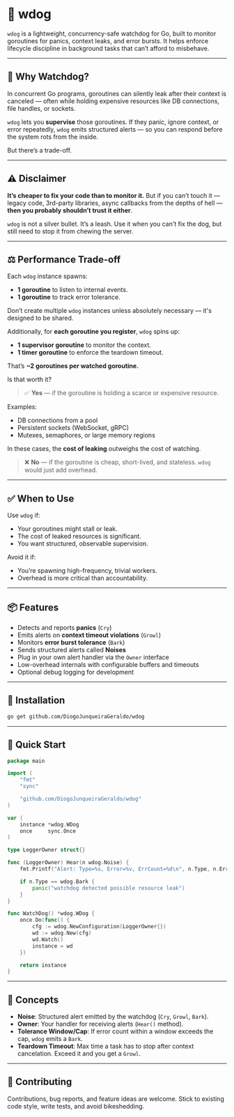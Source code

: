 # 🐶 wdog

`wdog` is a lightweight, concurrency-safe watchdog for Go, built to monitor goroutines for panics, context leaks, and error bursts. It helps enforce lifecycle discipline in background tasks that can’t afford to misbehave.

---

## 🧠 Why Watchdog?

In concurrent Go programs, goroutines can silently leak after their context is canceled — often while holding expensive resources like DB connections, file handles, or sockets.

`wdog` lets you **supervise** those goroutines. If they panic, ignore context, or error repeatedly, `wdog` emits structured alerts — so you can respond before the system rots from the inside.

But there’s a trade-off.

---

## ⚠️ Disclaimer

**It’s cheaper to fix your code than to monitor it.**
But if you can’t touch it — legacy code, 3rd-party libraries, async callbacks from the depths of hell — **then you probably shouldn’t trust it either**.

`wdog` is not a silver bullet. It’s a leash.
Use it when you can't fix the dog, but still need to stop it from chewing the server.

---

## ⚖️ Performance Trade-off

Each `wdog` instance spawns:

* **1 goroutine** to listen to internal events.
* **1 goroutine** to track error tolerance.

Don’t create multiple `wdog` instances unless absolutely necessary — it's designed to be shared.

Additionally, for **each goroutine you register**, `wdog` spins up:

* **1 supervisor goroutine** to monitor the context.
* **1 timer goroutine** to enforce the teardown timeout.

That’s **\~2 goroutines per watched goroutine.**

Is that worth it?

> ✅ **Yes** — if the goroutine is holding a scarce or expensive resource.

Examples:

* DB connections from a pool
* Persistent sockets (WebSocket, gRPC)
* Mutexes, semaphores, or large memory regions

In these cases, the **cost of leaking** outweighs the cost of watching.

> ❌ **No** — if the goroutine is cheap, short-lived, and stateless. `wdog` would just add overhead.

---

## ✅ When to Use

Use `wdog` if:

* Your goroutines might stall or leak.
* The cost of leaked resources is significant.
* You want structured, observable supervision.

Avoid it if:

* You’re spawning high-frequency, trivial workers.
* Overhead is more critical than accountability.

---

## 📦 Features

* Detects and reports **panics** (`Cry`)
* Emits alerts on **context timeout violations** (`Growl`)
* Monitors **error burst tolerance** (`Bark`)
* Sends structured alerts called **Noises**
* Plug in your own alert handler via the `Owner` interface
* Low-overhead internals with configurable buffers and timeouts
* Optional debug logging for development

---

## 💾 Installation

```bash
go get github.com/DiogoJunqueiraGeraldo/wdog
```

---

## 🚀 Quick Start

```go
package main

import (
    "fmt"
    "sync"

    "github.com/DiogoJunqueiraGeraldo/wdog"
)

var (
    instance *wdog.WDog
    once     sync.Once
)

type LoggerOwner struct{}

func (LoggerOwner) Hear(n wdog.Noise) {
    fmt.Printf("Alert: Type=%s, Error=%v, ErrCount=%d\n", n.Type, n.Error, n.ErrCount)

    if n.Type == wdog.Bark {
        panic("watchdog detected possible resource leak")
    }
}

func WatchDog() *wdog.WDog {
    once.Do(func() {
        cfg := wdog.NewConfiguration(LoggerOwner{})
        wd := wdog.New(cfg)
        wd.Watch()
        instance = wd
    })

    return instance
}
```

---

## 📖 Concepts

* **Noise**: Structured alert emitted by the watchdog (`Cry`, `Growl`, `Bark`).
* **Owner**: Your handler for receiving alerts (`Hear()` method).
* **Tolerance Window/Cap**: If error count within a window exceeds the cap, `wdog` emits a `Bark`.
* **Teardown Timeout**: Max time a task has to stop after context cancelation. Exceed it and you get a `Growl`.

---

## 🤝 Contributing

Contributions, bug reports, and feature ideas are welcome. Stick to existing code style, write tests, and avoid bikeshedding.